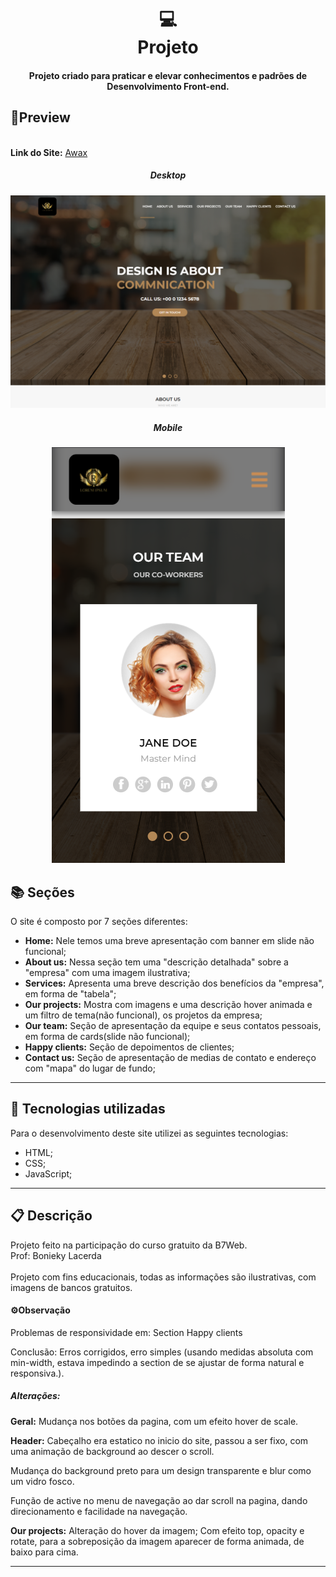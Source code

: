 <h1 align="center">
  💻<br>Projeto
</h1>
<h4 align="center">
  Projeto criado para praticar e elevar conhecimentos e padrões de Desenvolvimento Front-end.
</h4>


## 🔎Preview
<div align="center">
    <div align='left'>
        <br>
    <span><b>Link do Site:</b></span> <a target="_blank" href='https://isaac-mcastanho.github.io/Front-end/advanced-project/site-Awax/home'>Awax</a>
    </div>
<h5>Desktop</h5>
<img src="./preview-desktop.PNG" alt="Foto de preview do site Awax, versão desktop."/>
<h5>Mobile</h5>
<img  src="./preview-mobile.PNG" alt="Foto de preview do site Awax, versão mobile."/>
</div>



## 📚 Seções
O site é composto por 7 seções diferentes:

- **Home:** Nele temos uma breve apresentação com banner em slide não funcional;
- **About us:** Nessa seção tem uma "descrição detalhada" sobre a "empresa" com uma imagem ilustrativa;
- **Services:** Apresenta uma breve descrição dos benefícios da "empresa", em forma de "tabela";
- **Our projects:** Mostra com imagens e uma descrição hover animada e um filtro de tema(não funcional), os projetos da empresa;
- **Our team:** Seção de apresentação da equipe e seus contatos pessoais, em forma de cards(slide não funcional);
- **Happy clients:** Seção de depoimentos de clientes;
- **Contact us:** Seção de apresentação de medias de contato e endereço com "mapa" do lugar de fundo;

---

## 💼 Tecnologias utilizadas
Para o desenvolvimento deste site utilizei as seguintes tecnologias:

- HTML;
- CSS;
- JavaScript;

---

## 📋 Descrição

<p align="">
  Projeto feito na participação do curso gratuito da B7Web.<br>
  Prof: Bonieky Lacerda<br><br>
  Projeto com fins educacionais, todas as informações são ilustrativas, com imagens de bancos gratuitos.
</p>

#### ⚙Observação

Problemas de responsividade em: Section Happy clients

Conclusão: Erros corrigidos, erro simples (usando medidas absoluta com min-width, estava impedindo a section de se ajustar de  forma natural e responsiva.).



##### Alterações:

**Geral:** Mudança nos botões da pagina, com um efeito hover de scale.

**Header:** Cabeçalho era estatico no inicio do site, passou a ser fixo, com uma animação de background ao descer o scroll.

Mudança do background preto para um design transparente e blur como um vidro fosco.

Função de active no menu de navegação ao dar scroll na pagina, dando direcionamento e facilidade na navegação.



**Our projects:** Alteração do hover da imagem; Com efeito top, opacity e rotate, para a sobreposição da imagem aparecer de forma animada, de baixo para cima.

---


